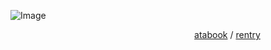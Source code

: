 ![Image](https://github.com/user-attachments/assets/7fd5981d-3a8f-4d8f-bd70-7041dfb4e237)

⠀ ⠀ ⠀ ⠀ ⠀ ⠀ ⠀ ⠀ ⠀ ⠀ ⠀ ⠀ ⠀ ⠀ ⠀ ⠀ ⠀ ⠀ ⠀ ⠀ ⠀[atabook](https://yoruuado.atabook.org) / [rentry](https://rentry.co/stunningfacts)
